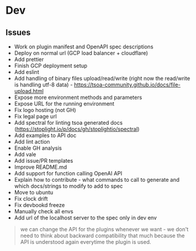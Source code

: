 # Dev

## Issues
- Work on plugin manifest and OpenAPI spec descriptions
- Deploy on normal url (GCP load balancer + cloudflare)
- Add prettier
- Finish GCP deployment setup
- Add eslint
- Add handling of binary files upload/read/write (right now the read/write is handling utf-8 data) - https://tsoa-community.github.io/docs/file-upload.html
- Expose more environment methods and parameters
- Expose URL for the running environment
- Fix logo hosting (not GH)
- Fix legal page url
- Add spectral for linting tsoa generated docs (https://stoplight.io/p/docs/gh/stoplightio/spectral)
- Add examples to API doc
- Add lint action
- Enable GH analysis
- Add vale
- Add issue/PR templates
- Improve README.md
- Add support for function calling OpenAI API
- Explain how to contribute - what commands to call to generate and which docs/strings to modify to add to spec
- Move to ubuntu
- Fix clock drift
- Fix devbookd freeze
- Manually check all envs
- Add url of the localhost server to the spec only in dev env

> we can change the API for the plugins whenever we want - we don't need to think about backward compatibility that much because the API is understood again everytime the plugin is used.
